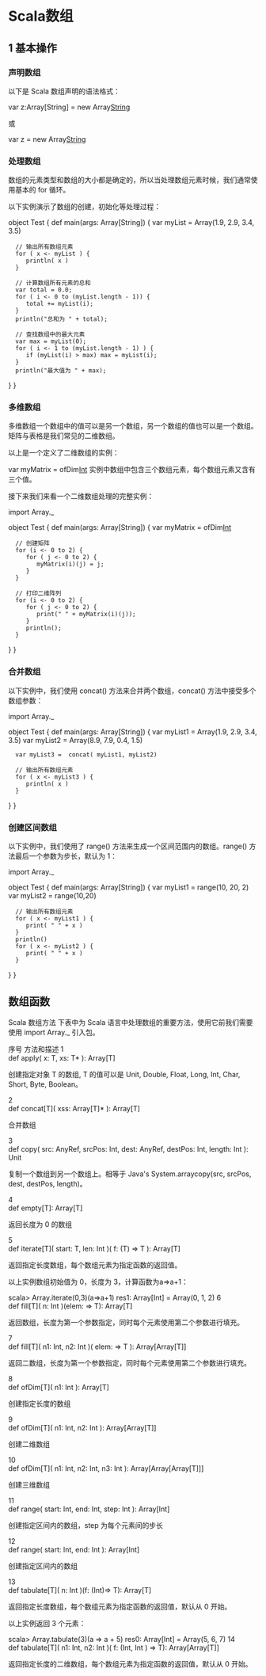 # Scala数组


## 1 基本操作
### 声明数组
以下是 Scala 数组声明的语法格式：

var z:Array[String] = new Array[String](3)

或

var z = new Array[String](3)

### 处理数组
数组的元素类型和数组的大小都是确定的，所以当处理数组元素时候，我们通常使用基本的 for 循环。

以下实例演示了数组的创建，初始化等处理过程：

object Test {
   def main(args: Array[String]) {
      var myList = Array(1.9, 2.9, 3.4, 3.5)
      
      // 输出所有数组元素
      for ( x <- myList ) {
         println( x )
      }

      // 计算数组所有元素的总和
      var total = 0.0;
      for ( i <- 0 to (myList.length - 1)) {
         total += myList(i);
      }
      println("总和为 " + total);

      // 查找数组中的最大元素
      var max = myList(0);
      for ( i <- 1 to (myList.length - 1) ) {
         if (myList(i) > max) max = myList(i);
      }
      println("最大值为 " + max);
    
   }
}

### 多维数组
多维数组一个数组中的值可以是另一个数组，另一个数组的值也可以是一个数组。矩阵与表格是我们常见的二维数组。

以上是一个定义了二维数组的实例：

var myMatrix = ofDim[Int](3,3)
实例中数组中包含三个数组元素，每个数组元素又含有三个值。

接下来我们来看一个二维数组处理的完整实例：

import Array._

object Test {
   def main(args: Array[String]) {
      var myMatrix = ofDim[Int](3,3)
      
      // 创建矩阵
      for (i <- 0 to 2) {
         for ( j <- 0 to 2) {
            myMatrix(i)(j) = j;
         }
      }
      
      // 打印二维阵列
      for (i <- 0 to 2) {
         for ( j <- 0 to 2) {
            print(" " + myMatrix(i)(j));
         }
         println();
      }
    
   }
}

### 合并数组
以下实例中，我们使用 concat() 方法来合并两个数组，concat() 方法中接受多个数组参数：

import Array._

object Test {
   def main(args: Array[String]) {
      var myList1 = Array(1.9, 2.9, 3.4, 3.5)
      var myList2 = Array(8.9, 7.9, 0.4, 1.5)

      var myList3 =  concat( myList1, myList2)
      
      // 输出所有数组元素
      for ( x <- myList3 ) {
         println( x )
      }
   }
}


### 创建区间数组
以下实例中，我们使用了 range() 方法来生成一个区间范围内的数组。range() 方法最后一个参数为步长，默认为 1：

import Array._

object Test {
   def main(args: Array[String]) {
      var myList1 = range(10, 20, 2)
      var myList2 = range(10,20)

      // 输出所有数组元素
      for ( x <- myList1 ) {
         print( " " + x )
      }
      println()
      for ( x <- myList2 ) {
         print( " " + x )
      }
   }
}

## 数组函数

Scala 数组方法
下表中为 Scala 语言中处理数组的重要方法，使用它前我们需要使用 import Array._ 引入包。

序号	方法和描述
1	
def apply( x: T, xs: T* ): Array[T]

创建指定对象 T 的数组, T 的值可以是 Unit, Double, Float, Long, Int, Char, Short, Byte, Boolean。

2	
def concat[T]( xss: Array[T]* ): Array[T]

合并数组

3	
def copy( src: AnyRef, srcPos: Int, dest: AnyRef, destPos: Int, length: Int ): Unit

复制一个数组到另一个数组上。相等于 Java's System.arraycopy(src, srcPos, dest, destPos, length)。

4	
def empty[T]: Array[T]

返回长度为 0 的数组

5	
def iterate[T]( start: T, len: Int )( f: (T) => T ): Array[T]

返回指定长度数组，每个数组元素为指定函数的返回值。

以上实例数组初始值为 0，长度为 3，计算函数为a=>a+1：

scala> Array.iterate(0,3)(a=>a+1)
res1: Array[Int] = Array(0, 1, 2)
6	
def fill[T]( n: Int )(elem: => T): Array[T]

返回数组，长度为第一个参数指定，同时每个元素使用第二个参数进行填充。

7	
def fill[T]( n1: Int, n2: Int )( elem: => T ): Array[Array[T]]

返回二数组，长度为第一个参数指定，同时每个元素使用第二个参数进行填充。

8	
def ofDim[T]( n1: Int ): Array[T]

创建指定长度的数组

9	
def ofDim[T]( n1: Int, n2: Int ): Array[Array[T]]

创建二维数组

10	
def ofDim[T]( n1: Int, n2: Int, n3: Int ): Array[Array[Array[T]]]

创建三维数组

11	
def range( start: Int, end: Int, step: Int ): Array[Int]

创建指定区间内的数组，step 为每个元素间的步长

12	
def range( start: Int, end: Int ): Array[Int]

创建指定区间内的数组

13	
def tabulate[T]( n: Int )(f: (Int)=> T): Array[T]

返回指定长度数组，每个数组元素为指定函数的返回值，默认从 0 开始。

以上实例返回 3 个元素：

scala> Array.tabulate(3)(a => a + 5)
res0: Array[Int] = Array(5, 6, 7)
14	
def tabulate[T]( n1: Int, n2: Int )( f: (Int, Int ) => T): Array[Array[T]]

返回指定长度的二维数组，每个数组元素为指定函数的返回值，默认从 0 开始。